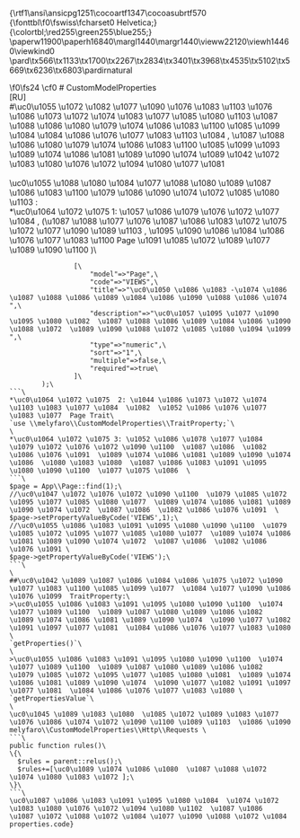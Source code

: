 {\rtf1\ansi\ansicpg1251\cocoartf1347\cocoasubrtf570
{\fonttbl\f0\fswiss\fcharset0 Helvetica;}
{\colortbl;\red255\green255\blue255;}
\paperw11900\paperh16840\margl1440\margr1440\vieww22120\viewh14460\viewkind0
\pard\tx566\tx1133\tx1700\tx2267\tx2834\tx3401\tx3968\tx4535\tx5102\tx5669\tx6236\tx6803\pardirnatural

\f0\fs24 \cf0 # CustomModelProperties\
[RU]\
#\uc0\u1055 \u1072 \u1082 \u1077 \u1090  \u1076 \u1083 \u1103  \u1076 \u1086 \u1073 \u1072 \u1074 \u1083 \u1077 \u1085 \u1080 \u1103  \u1087 \u1088 \u1086 \u1080 \u1079 \u1074 \u1086 \u1083 \u1100 \u1085 \u1099 \u1084  \u1084 \u1086 \u1076 \u1077 \u1083 \u1103 \u1084 , \u1087 \u1088 \u1086 \u1080 \u1079 \u1074 \u1086 \u1083 \u1100 \u1085 \u1099 \u1093  \u1089 \u1074 \u1086 \u1081 \u1089 \u1090 \u1074  \u1089  \u1042 \u1072 \u1083 \u1080 \u1076 \u1072 \u1094 \u1080 \u1077 \u1081 \
\
\uc0\u1055 \u1088 \u1080 \u1084 \u1077 \u1088  \u1080 \u1089 \u1087 \u1086 \u1083 \u1100 \u1079 \u1086 \u1090 \u1074 \u1072 \u1085 \u1080 \u1103 :\
*\uc0\u1064 \u1072 \u1075  1: \u1057 \u1086 \u1079 \u1076 \u1072 \u1077 \u1084 , (\u1087 \u1088 \u1077 \u1076 \u1087 \u1086 \u1083 \u1072 \u1075 \u1072 \u1077 \u1090 \u1089 \u1103 , \u1095 \u1090 \u1086  \u1084 \u1086 \u1076 \u1077 \u1083 \u1100  Page \u1091  \u1085 \u1072 \u1089  \u1077 \u1089 \u1090 \u1100 )\
```$property = melyfaro\\CustomModelProperties\\Model\\Property::create(\
				[\
					"model"=>"Page",\
					"code"=>"VIEWS",\
					"title"=>"\uc0\u1050 \u1086 \u1083 -\u1074 \u1086  \u1087 \u1088 \u1086 \u1089 \u1084 \u1086 \u1090 \u1088 \u1086 \u1074 ",\
					"description"=>"\uc0\u1057 \u1095 \u1077 \u1090 \u1095 \u1080 \u1082  \u1087 \u1088 \u1086 \u1089 \u1084 \u1086 \u1090 \u1088 \u1072  \u1089 \u1090 \u1088 \u1072 \u1085 \u1080 \u1094 \u1099 ",\
					"type"=>"numeric",\
					"sort"=>"1",\
					"multiple"=>false,\
					"required"=>true\
				]\
		);\
```\
*\uc0\u1064 \u1072 \u1075  2: \u1044 \u1086 \u1073 \u1072 \u1074 \u1103 \u1083 \u1077 \u1084  \u1082  \u1052 \u1086 \u1076 \u1077 \u1083 \u1077  Page Trait\
`use \\melyfaro\\CustomModelProperties\\TraitProperty;`\
\
*\uc0\u1064 \u1072 \u1075 3: \u1052 \u1086 \u1078 \u1077 \u1084  \u1079 \u1072 \u1076 \u1072 \u1090 \u1100  \u1087 \u1086  \u1082 \u1086 \u1076 \u1091  \u1089 \u1074 \u1086 \u1081 \u1089 \u1090 \u1074 \u1086  \u1080 \u1083 \u1080  \u1087 \u1086 \u1083 \u1091 \u1095 \u1080 \u1090 \u1100  \u1077 \u1075 \u1086  \
```\
$page = App\\Page::find(1);\
//\uc0\u1047 \u1072 \u1076 \u1072 \u1090 \u1100  \u1079 \u1085 \u1072 \u1095 \u1077 \u1085 \u1080 \u1077  \u1089 \u1074 \u1086 \u1081 \u1089 \u1090 \u1074 \u1072  \u1087 \u1086  \u1082 \u1086 \u1076 \u1091  \
$page->setPropertyValueByCode('VIEWS',1);\
//\uc0\u1055 \u1086 \u1083 \u1091 \u1095 \u1080 \u1090 \u1100  \u1079 \u1085 \u1072 \u1095 \u1077 \u1085 \u1080 \u1077  \u1089 \u1074 \u1086 \u1081 \u1089 \u1090 \u1074 \u1072  \u1087 \u1086  \u1082 \u1086 \u1076 \u1091 \
$page->getPropertyValueByCode('VIEWS');\
```\
\
##\uc0\u1042 \u1089 \u1087 \u1086 \u1084 \u1086 \u1075 \u1072 \u1090 \u1077 \u1083 \u1100 \u1085 \u1099 \u1077  \u1084 \u1077 \u1090 \u1086 \u1076 \u1099  TraitProperty:\
>\uc0\u1055 \u1086 \u1083 \u1091 \u1095 \u1080 \u1090 \u1100  \u1074 \u1077 \u1089 \u1100  \u1089 \u1087 \u1080 \u1089 \u1086 \u1082  \u1089 \u1074 \u1086 \u1081 \u1089 \u1090 \u1074  \u1090 \u1077 \u1082 \u1091 \u1097 \u1077 \u1081  \u1084 \u1086 \u1076 \u1077 \u1083 \u1080 \
`getProperties()`\
\
>\uc0\u1055 \u1086 \u1083 \u1091 \u1095 \u1080 \u1090 \u1100  \u1074 \u1077 \u1089 \u1100  \u1089 \u1087 \u1080 \u1089 \u1086 \u1082  \u1079 \u1085 \u1072 \u1095 \u1077 \u1085 \u1080 \u1081  \u1089 \u1074 \u1086 \u1081 \u1089 \u1090 \u1074  \u1090 \u1077 \u1082 \u1091 \u1097 \u1077 \u1081  \u1084 \u1086 \u1076 \u1077 \u1083 \u1080 \
`getPropertiesValue`\
\
\uc0\u1045 \u1089 \u1083 \u1080  \u1085 \u1072 \u1089 \u1083 \u1077 \u1076 \u1086 \u1074 \u1072 \u1090 \u1100 \u1089 \u1103  \u1086 \u1090  melyfaro\\CustomModelProperties\\Http\\Requests \
```\
public function rules()\
\{\
  $rules = parent::relus();\
  $rules+=[\uc0\u1089 \u1074 \u1086 \u1080  \u1087 \u1088 \u1072 \u1074 \u1080 \u1083 \u1072 ];\
\}\
```\
\uc0\u1087 \u1086 \u1083 \u1091 \u1095 \u1080 \u1084  \u1074 \u1072 \u1083 \u1080 \u1076 \u1072 \u1094 \u1080 \u1102  \u1087 \u1086  \u1087 \u1072 \u1088 \u1072 \u1084 \u1077 \u1090 \u1088 \u1072 \u1084  properties.code}